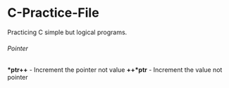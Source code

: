 # C-Practice-File
Practicing C simple but logical programs.


<h6>Pointer</h6>
<b>*ptr++</b> - Increment the pointer not value
<b>++*ptr</b> - Increment the value not pointer

